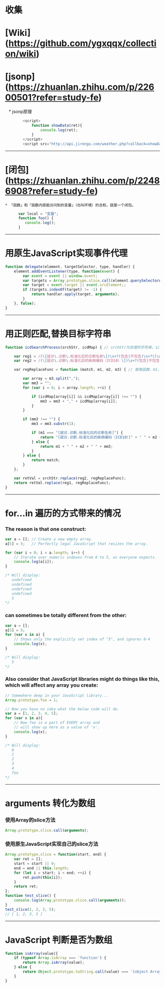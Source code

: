# 收集
# [Wiki] (https://github.com/ygxqqx/collection/wiki)

# [jsonp] (https://zhuanlan.zhihu.com/p/22600501?refer=study-fe)

    * jsonp原理
        
``` js
        <script>
            function showData(ret){
                console.log(ret);
            }
        </script>
        <script src="http://api.jirengu.com/weather.php?callback=showData"></script>
```
---

# [闭包] (https://zhuanlan.zhihu.com/p/22486908?refer=study-fe)

    * 「函数」和「函数内部能访问到的变量」（也叫环境）的总和，就是一个闭包。
    
``` js
      var local = "变量";
      function foo() {
         console.log();
      }


```
---

# 用原生JavaScript实现事件代理

``` js
function delegate(element, targetSelector, type, handler) {
	element.addEventListener(type, function(event) {
		var event = event || window.event;
		var targets = Array.prototype.slice.call(element.querySelectorAll(targetSelector));
		var target = event.target || event.srcElement;;
		if (targets.indexOf(target) != -1) {
			return handler.apply(target, arguments);
		}
	}, false);
}
```
----

# 用正则匹配,替换目标字符串

``` js
function icdSearchProcess(srchStr, icdMap) { // srchStr为处理的字符串，icdMap为替换规则的JSON数据格式

    var reg1 = /(\[就诊\.诊断\.标准化后的诊断名称\])\s+?(包含|不包含)\s+?([\u4E00-\u9FFF\w,]+)/g;
    var reg2 = /(\[就诊\.诊断\.标准化后的疾病编码（ICD10）\])\s+?(包含|不包含)\s+?([\w,]+)/g;

    var regReplaceFunc = function (match, m1, m2, m3) { // 替换函数，m1，m2，m3 分别为对应匹配到的字符串                         

		var array = m3.split(",");
		var mm3 = "";
		for (var i = 0; i < array.length; ++i) {

		    if (icdMap[array[i]] && icdMap[array[i]] !== "") {
				mm3 = mm3 + "," + icdMap[array[i]];
		    }
		}

		if (mm3 !== "") {
		    mm3 = mm3.substr(1);

		    if (m1 === "[就诊.诊断.标准化后的诊断名称]") {
				return "[就诊.诊断.标准化后的疾病编码（ICD10）]" + " " + m2 + " " + mm3;
		    } else {
				return m1 + " " + m2 + " " + mm3;
		    }
		} else {
		    return match;
		}
    };

    var retVal = srchStr.replace(reg2, regReplaceFunc);
    return retVal.replace(reg1, regReplaceFunc);
}
```
---
# for...in 遍历的方式带来的情况

### The reason is that one construct:

``` js
var a = []; // Create a new empty array.
a[5] = 5;   // Perfectly legal JavaScript that resizes the array.

for (var i = 0; i < a.length; i++) {
    // Iterate over numeric indexes from 0 to 5, as everyone expects.
    console.log(a[i]);
}

/* Will display:
   undefined
   undefined
   undefined
   undefined
   5
*/
```

### can sometimes be totally different from the other:

``` js
var a = [];
a[5] = 5;
for (var x in a) {
    // Shows only the explicitly set index of "5", and ignores 0-4
    console.log(x);
}

/* Will display:
   5
*/
```

### Also consider that JavaScript libraries might do things like this, which will affect any array you create:

``` js
// Somewhere deep in your JavaScript library...
Array.prototype.foo = 1;

// Now you have no idea what the below code will do.
var a = [1, 2, 3, 4, 5];
for (var x in a){
    // Now foo is a part of EVERY array and 
    // will show up here as a value of 'x'.
    console.log(x);
}

/* Will display:
   0
   1
   2
   3
   4
   foo
*/
```
----

# arguments 转化为数组

### 使用Array的slice方法

``` js
Array.prototype.slice.call(arguments);
```
### 使用原生JavaScript实现自己的slice方法

``` js
Array.prototype.slice = function(start, end) {
	var ret = [];
	start = start || 0;
	end = end || this.length;
	for (let i = start; i < end; ++i) {
		ret.push(this[i]);
	}
	return ret;
};
function test_slice() {
	console.log(Array.prototype.slice.call(arguments));
}
test_slice(1, 2, 3, 5);
// [ 1, 2, 3, 5 ]
```
----
# JavaScript 判断是否为数组
```js
function isArray(value){
	if (typeof Array.isArray === 'function') {
		return Array.isArray(value); 
	} else {
		return Object.prototype.toString.call(value) === '[object Array]'; 
	} 
}
```
